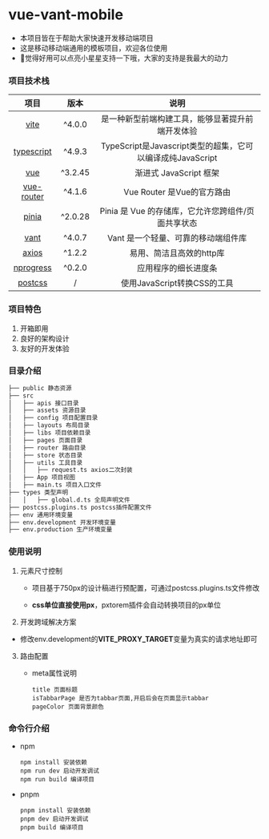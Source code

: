 # vue-vant-mobile

* 本项目皆在于帮助大家快速开发移动端项目
* 这是移动移动端通用的模板项目，欢迎各位使用
* 🥰觉得好用可以点亮小星星支持一下哦，大家的支持是我最大的动力

### 项目技术栈

|                        项目                         |  版本   |                            说明                            |
| :-------------------------------------------------: | :-----: | :--------------------------------------------------------: |
|           [vite](https://cn.vitejs.dev/)            | ^4.0.0  |      是一种新型前端构建工具，能够显著提升前端开发体验      |
|        [typescript](https://www.tslang.cn/)         | ^4.9.3  | TypeScript是Javascript类型的超集，它可以编译成纯JavaScript |
|            [vue](https://cn.vuejs.org/)             | ^3.2.45 |                   渐进式 JavaScript 框架                   |
|       [vue-router](https://router.vuejs.org/)       | ^4.1.6  |                 Vue Router 是Vue的官方路由                 |
|         [pinia](https://pinia.web3doc.top/)         | ^2.0.28 |     Pinia 是 Vue 的存储库，它允许您跨组件/页面共享状态     |
| [vant](https://vant-contrib.gitee.io/vant/#/zh-CN/) | ^4.0.7  |            Vant 是一个轻量、可靠的移动端组件库             |
|    [axios](http://axios-js.com/zh-cn/index.html)    | ^1.2.2  |                  易用、简洁且高效的http库                  |
| [nprogress](https://github.com/rstacruz/nprogress)  | ^0.2.0  |                    应用程序的细长进度条                    |
|           [postcss](https://postcss.org/)           |    /    |                使用JavaScript转换CSS的工具                 |

### 项目特色

1. 开箱即用
2. 良好的架构设计
3. 友好的开发体验

### 目录介绍

```html
├── public 静态资源
├── src
│   ├── apis 接口目录
│   ├── assets 资源目录
│   ├── config 项目配置目录
│   ├── layouts 布局目录
│   ├── libs 项目依赖目录
│   ├── pages 页面目录
│   ├── router 路由目录
│   ├── store 状态目录
│   ├── utils 工具目录
│   │   ├── request.ts axios二次封装
│   ├── App 项目视图
│   ├── main.ts 项目入口文件
├── types 类型声明
│   │   ├── global.d.ts 全局声明文件
├── postcss.plugins.ts postcss插件配置文件
├── env 通用环境变量
├── env.development 开发环境变量
├── env.production 生产环境变量
```

### 使用说明

1. 元素尺寸控制

   * 项目基于750px的设计稿进行预配置，可通过postcss.plugins.ts文件修改

   * **css单位直接使用px**，pxtorem插件会自动转换项目的px单位

2.  开发跨域解决方案

   * 修改env.development的**VITE_PROXY_TARGET**变量为真实的请求地址即可

3. 路由配置

   * meta属性说明

     ```TEXT
     title 页面标题
     isTabbarPage 是否为tabbar页面,开启后会在页面显示tabbar
     pageColor 页面背景颜色
     ```


### 命令行介绍

* npm

  ```shell
  npm install 安装依赖
  npm run dev 启动开发调试
  npm run build 编译项目
  ```

* pnpm

  ```shell
  pnpm install 安装依赖
  pnpm dev 启动开发调试
  pnpm build 编译项目
  ```

  